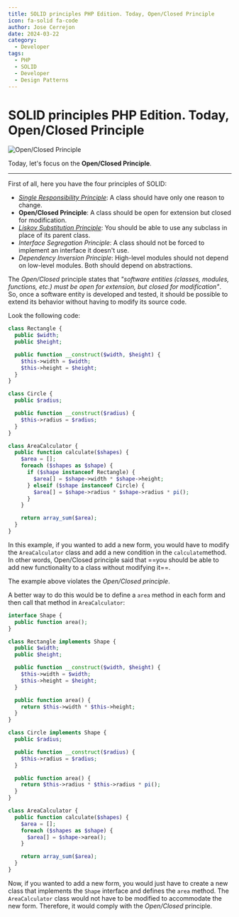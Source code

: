 ```yaml
---
title: SOLID principles PHP Edition. Today, Open/Closed Principle
icon: fa-solid fa-code
author: Jose Cerrejon
date: 2024-03-22
category:
  - Developer
tags:
  - PHP
  - SOLID
  - Developer
  - Design Patterns
---
```

# SOLID principles PHP Edition. Today, Open/Closed Principle

![Open/Closed Principle](/images/2024/03/open_close.jpg "Open/Closed Principle. Generated with AI.")

Today, let's focus on the **Open/Closed Principle**.

- - -

First of all, here you have the four principles of SOLID:

* _[Single Responsibility Principle](https://misapuntesde.com/2024/03/solid_principles_php_edition_single_responsibility_principle.html)_: A class should have only one reason to change.
* **Open/Closed Principle**: A class should be open for extension but closed for modification.
* _[Liskov Substitution Principle](https://misapuntesde.com/2024/04/solid_principles_php_edition_liskov_substitution_principle.html)_: You should be able to use any subclass in place of its parent class.
* _Interface Segregation Principle_: A class should not be forced to implement an interface it doesn't use.
* _Dependency Inversion Principle_: High-level modules should not depend on low-level modules. Both should depend on abstractions.

The _Open/Closed_ principle states that _"software entities (classes, modules, functions, etc.) must be open for extension, but closed for modification"_. So, once a software entity is developed and tested, it should be possible to extend its behavior without having to modify its source code.

Look the following code:

```php
class Rectangle {
  public $width;
  public $height;

  public function __construct($width, $height) {
    $this->width = $width;
    $this->height = $height;
  }
}

class Circle {
  public $radius;

  public function __construct($radius) {
    $this->radius = $radius;
  }
}

class AreaCalculator {
  public function calculate($shapes) {
    $area = [];
    foreach ($shapes as $shape) {
      if ($shape instanceof Rectangle) {
        $area[] = $shape->width * $shape->height;
      } elseif ($shape instanceof Circle) {
        $area[] = $shape->radius * $shape->radius * pi();
      }
    }

    return array_sum($area);
  }
}
```

In this example, if you wanted to add a new form, you would have to modify the `AreaCalculator` class and add a new condition in the `calculate`method. In other words, Open/Closed principle said that ==you should be able to add new functionality to a class without modifying it==.

The example above violates the _Open/Closed principle_.

A better way to do this would be to define a `area` method in each form and then call that method in `AreaCalculator`:

```php
interface Shape {
  public function area();
}

class Rectangle implements Shape {
  public $width;
  public $height;

  public function __construct($width, $height) {
    $this->width = $width;
    $this->height = $height;
  }

  public function area() {
    return $this->width * $this->height;
  }
}

class Circle implements Shape {
  public $radius;

  public function __construct($radius) {
    $this->radius = $radius;
  }

  public function area() {
    return $this->radius * $this->radius * pi();
  }
}

class AreaCalculator {
  public function calculate($shapes) {
    $area = [];
    foreach ($shapes as $shape) {
      $area[] = $shape->area();
    }

    return array_sum($area);
  }
}
```

Now, if you wanted to add a new form, you would just have to create a new class that implements the `Shape` interface and defines the `area` method. The `AreaCalculator` class would not have to be modified to accommodate the new form. Therefore, it would comply with the _Open/Closed_ principle.
